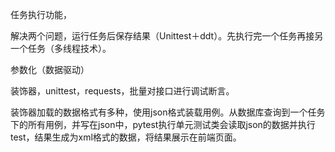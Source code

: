 任务执行功能，

解决两个问题，运行任务后保存结果（Unittest＋ddt）。先执行完一个任务再接另一个任务（多线程技术）。

参数化（数据驱动）

装饰器，unittest，requests，批量对接口进行调试断言。

装饰器加载的数据格式有多种，使用json格式装载用例。从数据库查询到一个任务下的所有用例，并写在json中，pytest执行单元测试类会读取json的数据并执行test，结果生成为xml格式的数据，将结果展示在前端页面。